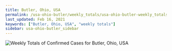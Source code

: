 ```yaml
---
title: Butler, Ohio, USA
permalink: /usa-ohio-butler/weekly_totals/usa-ohio-butler-weekly_totals.html
last_updated: Feb 16, 2021
keywords: ["Butler, Ohio, USA", "weekly totals"]
sidebar: usa-ohio-butler_sidebar
---
```


![Weekly Totals of Confirmed Cases for Butler, Ohio, USA](/covid_tracker/images/graphs/usa-ohio-butler-weekly_totals_graph.png)
